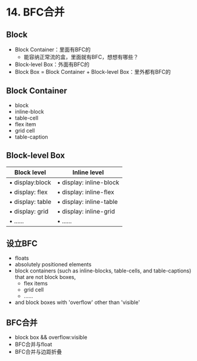 # 14. BFC合并
## Block

- Block Container：里面有BFC的
  - 能容纳正常流的盒，里面就有BFC，想想有哪些？ 
- Block-level Box：外面有BFC的 
- Block Box = Block Container + Block-level Box：里外都有BFC的
## Block Container

- block
- inline-block
- table-cell
- flex item
- grid cell
- table-caption

## Block-level Box

| Block level      | Inline level            |
| ---------------- | ----------------------- |
| • display:block  | • display: inline-block |
| • display: flex  | • display: inline-flex  |
| • display: table | • display: inline-table |
| • display: grid  | • display: inline-grid  |
| • ......         | • ......                |

## 设立BFC

- floats
- absolutely positioned elements
- block containers (such as inline-blocks, table-cells, and table-captions) that are not block boxes,
  - flex items
  - grid cell
  - ......
- and block boxes with 'overflow' other than 'visible'

## BFC合并

- block box && overflow:visible
- BFC合并与float
- BFC合并与边距折叠